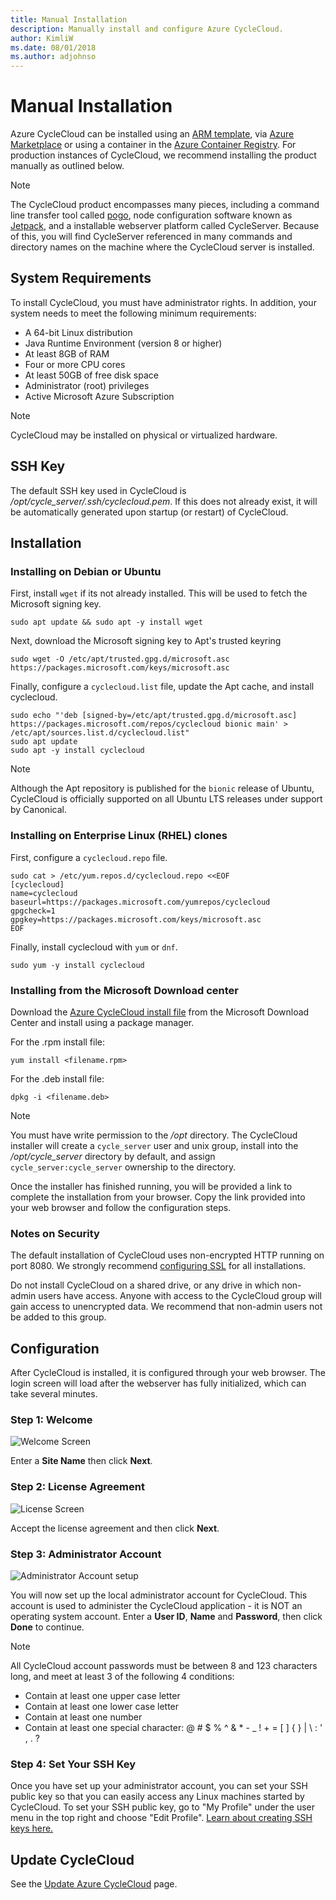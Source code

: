 ```yaml
---
title: Manual Installation
description: Manually install and configure Azure CycleCloud.
author: KimliW
ms.date: 08/01/2018
ms.author: adjohnso
---
```


# Manual Installation

Azure CycleCloud can be installed using an [ARM template](quickstart-install-cyclecloud.md), via [Azure Marketplace](https://azuremarketplace.microsoft.com/marketplace/apps/azurecyclecloud.azure-cyclecloud-vm?tab=Overview) or using a container in the [Azure Container Registry](https://hub.docker.com/r/microsoft/azure-cyclecloud/). For production instances of CycleCloud, we recommend installing the product manually as outlined below.

> [!NOTE]
> The CycleCloud product encompasses many pieces, including a command line transfer tool called [pogo](pogo-overview.md), node configuration software known as [Jetpack](jetpack.md), and a installable webserver platform called CycleServer. Because of this, you will find CycleServer referenced in many commands and directory names on the machine where the CycleCloud server is installed.

## System Requirements

To install CycleCloud, you must have administrator rights. In addition, your system needs to meet the following minimum requirements:

* A 64-bit Linux distribution
* Java Runtime Environment (version 8 or higher)
* At least 8GB of RAM
* Four or more CPU cores
* At least 50GB of free disk space
* Administrator (root) privileges
* Active Microsoft Azure Subscription

> [!NOTE]
> CycleCloud may be installed on physical or virtualized hardware.

## SSH Key

The default SSH key used in CycleCloud is */opt/cycle_server/.ssh/cyclecloud.pem*. If this does not already exist, it will be automatically generated upon startup (or restart) of CycleCloud.

## Installation

### Installing on Debian or Ubuntu

First, install `wget` if its not already installed. This will be used to fetch the Microsoft signing key.

```CMD
sudo apt update && sudo apt -y install wget
```

Next, download the Microsoft signing key to Apt's trusted keyring

```CMD
sudo wget -O /etc/apt/trusted.gpg.d/microsoft.asc https://packages.microsoft.com/keys/microsoft.asc
```

Finally, configure a `cyclecloud.list` file, update the Apt cache, and install cyclecloud.

```CMD
sudo echo "'deb [signed-by=/etc/apt/trusted.gpg.d/microsoft.asc] https://packages.microsoft.com/repos/cyclecloud bionic main' > /etc/apt/sources.list.d/cyclecloud.list"
sudo apt update
sudo apt -y install cyclecloud
```

> [!NOTE]
> Although the Apt repository is published for the `bionic` release of Ubuntu, CycleCloud is officially supported on all Ubuntu LTS releases under support by Canonical.

### Installing on Enterprise Linux (RHEL) clones

First, configure a `cyclecloud.repo` file.

```CMD
sudo cat > /etc/yum.repos.d/cyclecloud.repo <<EOF
[cyclecloud]
name=cyclecloud
baseurl=https://packages.microsoft.com/yumrepos/cyclecloud
gpgcheck=1
gpgkey=https://packages.microsoft.com/keys/microsoft.asc
EOF
```

Finally, install cyclecloud with `yum` or `dnf`.

```CMD
sudo yum -y install cyclecloud
```

### Installing from the Microsoft Download center

Download the [Azure CycleCloud install file](https://www.microsoft.com/download/details.aspx?id=57182) from the Microsoft Download Center and install using a package manager.

For the .rpm install file:

```CMD
yum install <filename.rpm>
```

For the .deb install file:

```CMD
dpkg -i <filename.deb>
```

> [!NOTE]
>You must have write permission to the _/opt_ directory. The CycleCloud installer will create a `cycle_server` user and unix group, install into the */opt/cycle_server* directory by default, and assign `cycle_server:cycle_server` ownership to the directory.

Once the installer has finished running, you will be provided a link to complete the installation from your browser. Copy the link provided into your web browser and follow the configuration steps.

### Notes on Security

The default installation of CycleCloud uses non-encrypted HTTP running on port 8080. We strongly recommend [configuring SSL](ssl-configuration.md) for all installations.

Do not install CycleCloud on a shared drive, or any drive in which non-admin users have access. Anyone with access to the CycleCloud group will gain access to unencrypted data. We recommend that non-admin users not be added to this group.

## Configuration

After CycleCloud is installed, it is configured through your web browser. The login screen will load after the webserver has fully initialized, which can take several minutes.

### Step 1: Welcome

![Welcome Screen](~/images/setup-step1.png)

Enter a **Site Name** then click **Next**.

### Step 2: License Agreement

![License Screen](~/images/setup-step2.png)

Accept the license agreement and then click **Next**.

### Step 3: Administrator Account

![Administrator Account setup](~/images/setup-step3.png)

You will now set up the local administrator account for CycleCloud. This account is used to administer the CycleCloud application - it is NOT an operating system account. Enter a **User ID**, **Name** and **Password**, then click **Done** to continue.

> [!NOTE]
> All CycleCloud account passwords must be between 8 and 123 characters long, and meet at least 3 of the following 4 conditions:
> * Contain at least one upper case letter
> * Contain at least one lower case letter
> * Contain at least one number
> * Contain at least one special character: @ # $ % ^ & * - _ ! + = [ ] { } | \ : ' , . ?

### Step 4: Set Your SSH Key

Once you have set up your administrator account, you can set your SSH public key so that you can easily access any Linux machines started by CycleCloud. To set your SSH public key, go to "My Profile" under the user menu in the top right and choose "Edit Profile". [Learn about creating SSH keys here.](https://docs.microsoft.com/azure/virtual-machines/linux/mac-create-ssh-keys)


## Update CycleCloud

See the [Update Azure CycleCloud](~/cyclecloud-references/upgrade-and-migrate.md) page.
